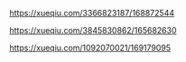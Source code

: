 https://xueqiu.com/3366823187/168872544

https://xueqiu.com/3845830862/165682630

https://xueqiu.com/1092070021/169179095